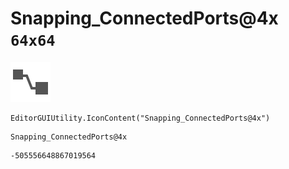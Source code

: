 # Snapping_ConnectedPorts@4x `64x64`
<img src="/img/Snapping_ConnectedPorts@4x.png" width=64 height=64>

``` CSharp
EditorGUIUtility.IconContent("Snapping_ConnectedPorts@4x")
```
```
Snapping_ConnectedPorts@4x
```
```
-505556648867019564
```

